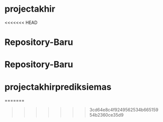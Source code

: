 # projectakhir
<<<<<<< HEAD
# Repository-Baru
# Repository-Baru
# projectakhirprediksiemas
=======

>>>>>>> 3cd64e8c4f9249562534b66515954b2360ce35d9

